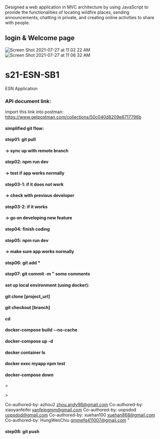 Designed a web application in MVC architecture by using JavaScript to provide the functionalities of locating wildfire places, sending announcements, chatting in private, and creating online activities to share with people.

## login & Welcome page
![Screen Shot 2021-07-27 at 11 02 22 AM](https://user-images.githubusercontent.com/64296962/127205309-f53babb8-dcd4-43f6-b553-b57d8418e9f0.png)
![Screen Shot 2021-07-27 at 11 06 32 AM](https://user-images.githubusercontent.com/64296962/127205411-1666b466-8c01-4767-8660-908f23540f8c.png)







# s21-ESN-SB1
ESN  Application

### API document link:
import this link into postman:\
https://www.getpostman.com/collections/50c040d8209e6717796b


#### simplified git flow:
#### step01: git pull
#### -> sync up with remote branch 
#### step02: npm run dev 
#### -> test if app works normally 
#### step03-1: if it does not work
#### -> check with previous developer 
#### step03-2: if it works 
#### -> go on developing new feature
#### step04: finish coding
#### step05: npm run dev 
#### -> make sure app works normally
#### step06: git add * 
#### step07: git commit -m " some comments

#### set up local environment (using docker):
#### git clone [project_url]
#### git checkout [branch]
#### cd 
#### docker-compose build --no-cache
#### docker-compose up -d 
#### docker container ls
#### docker exec myapp npm test
#### docker-compose down


\>

\>

Co-authored-by: azhou2 <zhou.andy98@gmail.com>
Co-authored-by: xiaoyanfeifei <yanfeipgmm@gmail.com>
Co-authored-by: uopsdod <uopsdod@gmail.com>
Co-authored-by: xuehan100 <xuehan868@gmail.com>
Co-authored-by: HungWenChiu <gmmefg411007@gmail.com>
"
#### step08: git push 
 
